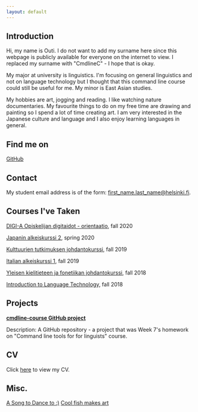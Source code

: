 ```yaml
---
layout: default
---
```


## Introduction

Hi, my name is Outi. I do not want to add my surname here since this webpage is publicly available for everyone on the internet to view. I replaced my surname  with "CmdlineC" - I hope that is okay.

My major at university is linguistics. I'm focusing on general linguistics and not on language technology but I thought that this command line course could still be useful for me. My minor is East Asian studies.

My hobbies are art, jogging and reading. I like watching nature documentaries. My favourite things to do on my free time are drawing and painting so I spend a lot of time creating art. I am very interested in the Japanese culture and language and I also enjoy learning languages in general. 

## Find me on

[GitHub](https://github.com/cmdline-outi)

## Contact

My student email address is of the form: first_name.last_name@helsinki.fi. 

## Courses I've Taken

[DIGI-A Opiskelijan digitaidot - orientaatio](https://courses.helsinki.fi/fi/digi-000a/125336111), fall 2020

[Japanin alkeiskurssi 2](https://courses.helsinki.fi/fi/992994), spring 2020

[Kulttuurien tutkimuksen johdantokurssi](https://courses.helsinki.fi/fi/kuka-101), fall 2019

[Italian alkeiskurssi 1](https://courses.helsinki.fi/fi/99210/129463386), fall 2019

[Yleisen kielitieteen ja fonetiikan johdantokurssi](https://courses.helsinki.fi/fi/kik-401), fall 2018

[Introduction to Language Technology](https://courses.helsinki.fi/fi/kik-405/124787882), fall 2018

## Projects

**[cmdline-course GitHub project](https://github.com/cmdline-outi/cmdline-course)**

Description: A GitHub repository - a project that was Week 7's homework on "Command line tools for for linguists" course.

## CV

Click [here](https://www.overleaf.com/read/qndrvbrbtpdn) to view my CV.

## Misc. 

[A Song to Dance to :)](https://youtu.be/ScSW9C3DF18)
[Cool fish makes art](https://www.youtube.com/watch?v=VQr8xDk_UaY)